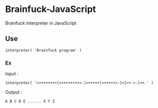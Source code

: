 # Brainfuck-JavaScript
Brainfuck Interpreter in JavaScript

## Use
```JavaScript:
interpreter( 'Brainfuck program' )
```

### Ex
Input :  
```JavaScript:
interpreter( '>++++++++[<++++++++>-]>+++++[<+++++>-]<[<+.>-]<+.' )
```

Output :  
```JavaScript:
A B C D E ...... X Y Z
```
